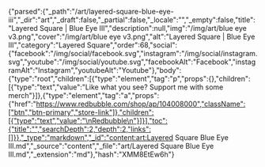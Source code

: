 {"parsed":{"_path":"/art/layered-square-blue-eye-iii","_dir":"art","_draft":false,"_partial":false,"_locale":"","_empty":false,"title":"Layered Square | Blue Eye III","description":null,"img":"/img/art/blue eye v3.png","cover":"/img/art/blue eye v3.png","alt":"Layered Square | Blue Eye III","category":"Layered Square","order":68,"social":{"facebook":"/img/social/facebook.svg","instagram":"/img/social/instagram.svg","youtube":"/img/social/youtube.svg","facebookAlt":"Facebook","instagramAlt":"Instagram","youtubeAlt":"Youtube"},"body":{"type":"root","children":[{"type":"element","tag":"p","props":{},"children":[{"type":"text","value":"Like what you see? Support me with some merch"}]},{"type":"element","tag":"a","props":{"href":"https://www.redbubble.com/shop/ap/104008000","className":["btn","btn-primary","store-link"]},"children":[{"type":"text","value":"\nRedbubble\n"}]}],"toc":{"title":"","searchDepth":2,"depth":2,"links":[]}},"_type":"markdown","_id":"content:art:Layered Square Blue Eye III.md","_source":"content","_file":"art/Layered Square Blue Eye III.md","_extension":"md"},"hash":"XMM8EtEw6h"}